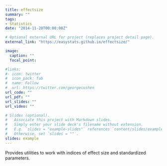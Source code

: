 ```yaml
---
title: effectsize
summary: ""
tags:
- Statistics
date: "2014-11-20T00:00:00Z"

# Optional external URL for project (replaces project detail page).
external_link: "https://easystats.github.io/effectsize/"

image:
  caption: ""
  focal_point:

#links:
#- icon: twitter
#  icon_pack: fab
#  name: Follow
#  url: https://twitter.com/georgecushen
url_code: ""
url_pdf: ""
url_slides: ""
url_video: ""

# Slides (optional).
#   Associate this project with Markdown slides.
#   Simply enter your slide deck's filename without extension.
#   E.g. `slides = "example-slides"` references `content/slides/example-slides.md`.
#   Otherwise, set `slides = ""`.
slides: example
---
```


Provides utilities to work with indices of effect size and standardized parameters.
